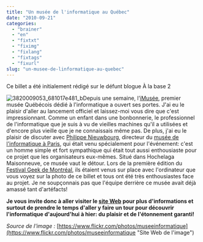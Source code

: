 ```yaml
---
title: "Un musée de l'informatique au Québec"
date: "2010-09-21"
categories: 
  - "brainer"
  - "en"
  - "fixtxt"
  - "fiximg"
  - "fixlang"
  - "fixtags"
  - "fixurl"
slug: "un-musee-de-linformatique-au-quebec"
---
```


Ce billet a été initialement rédigé sur le défunt blogue À la base 2

![](images/3820009053_681017e481_b-300x199.jpg "3820009053_681017e481_b")Depuis une semaine, l’[iMusée](https://www.imusee.org "Site Web du iMusée"), premier musée Québécois dédié à l'informatique a ouvert ses portes. J'ai eu le plaisir d'aller au lancement officiel et laissez-moi vous dire que c'est impressionnant. Comme un enfant dans une bonbonnerie, le professionnel de l'informatique que je suis à vu de vieilles machines qu'il a utilisées et d'encore plus vieille que je ne connaissais même pas. De plus, j'ai eu le plaisir de discuter avec [Philippe Nieuwbourg](https://www.nieuwbourg.com/ "Site Web de Philippe Nieuwbourg"), directeur du [musée de l'informatique à Paris](https://www.museeinformatique.fr/ "Site Web du Musée de l'informatique à Paris"), qui était venu spécialement pour l'événement: c'est un homme simple et fort sympathique qui était tout aussi enthousiaste pour ce projet que les organisateurs eux-mêmes. Situé dans Hochelaga Maisonneuve, ce musée vaut le détour. Lors de la première édition du [Festival Geek de Montréal](https://geekfestmtl.com "Site Web du Festival Geek de Montréal"), ils étaient venus sur place avec l'ordinateur que vous voyez sur la photo de ce billet et tous ont été très enthousiastes face au projet. Je ne soupçonnais pas que l'équipe derrière ce musée avait déjà amassé tant d'artéfacts!

**Je vous invite donc à aller visiter le [site Web](https://www.imusee.org "Site Web du iMusée") pour plus d'informations et surtout de prendre le temps d'aller y faire un tour pour découvrir l'informatique d'aujourd'hui à hier: du plaisir et de l'étonnement garanti!**

_Source de l'image :_ [https://www.flickr.com/photos/museeinformatique](https://www.flickr.com/photos/museeinformatique "Site Web de l'image")
